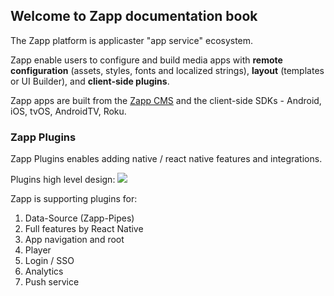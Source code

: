 ## Welcome to Zapp documentation book

The Zapp platform is applicaster "app service" ecosystem.

Zapp enable users to configure and build media apps with **remote configuration** (assets, styles, fonts and localized strings), **layout** (templates or UI Builder), and **client-side plugins**.

Zapp apps are built from the [Zapp CMS](http://zapp.applicaster.com) and the client-side SDKs -  Android, iOS, tvOS, AndroidTV, Roku.

### Zapp Plugins

Zapp Plugins enables adding native / react native features and integrations.

Plugins high level design:
![](/assets/plugins.png)

Zapp is supporting plugins for:
1. Data-Source (Zapp-Pipes)
2. Full features by React Native
3. App navigation and root
4. Player
5. Login / SSO
6. Analytics
7. Push service
